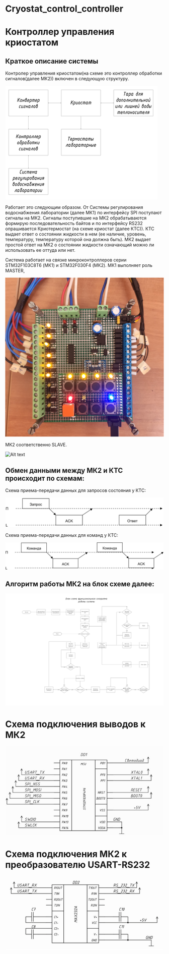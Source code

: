 # Cryostat_control_controller
Контроллер управления криостатом
================================
Краткое описание системы
------------------------
Контролер  управления криостатом(на схеме это контроллер обработки сигналов(далее МК2)) включен в следующую структуру.

![Alt text](images/image.png)

Работает это следующим образом. От Системы регулирования водоснабжения лаборатории (далее МК1) по интерфейсу SPI поступают сигналы на МК2. Сигналы поступившие на МК2 обрабатываются формирую последовательность байтов и по интерфейсу RS232 опрашивается Криотермостат (на схеме криостат (далее КТС)). КТС выдает ответ о состоянии жидкости в нем (ее наличие, уровень, температуру, температуру которой она должна быть). МК2 выдает простой ответ на МК2 о состоянии жидкости означающий можно ли использовать ее оттуда или нет.

Система работает на связке микроконтроллеров серии STM32F103C8T6 (МК1) и STM32F030F4 (МК2). 
МК1 выполняет роль MASTER,

![Alt text](images/IMG_20220607_150920.jpg)

МК2 соответственно SLAVE.

![Alt text](images/IMG_20220607_151507.jpg)

Обмен данными между МК2 и КТС происходит по схемам:
-------------------------------------------------------

Схема приема-передачи данных для запросов состояния у КТС:

![Alt text](images/zap.png)

Схема приема-передачи данных для команд у КТС:

![Alt text](images/command.png)

Алгоритм работы МК2 на блок схеме далее:
----------------------------------------

![Alt text](images/pd.png)

Схема подключения выводов к МК2
==========================================================
![Alt text](images/image1.png)

Схема подключения МК2 к преобразователю USART-RS232
==========================================================

![Alt text](images/image2.png)
